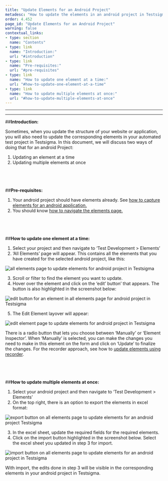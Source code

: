 ```yaml
---
title: "Update Elements for an Android Project"
metadesc: "How to update the elements in an android project in Testsigma."
order: 4.452
page_id: "Update Elements for an Android Project"
warning: false
contextual_links:
- type: section
  name: "Contents"
- type: link
  name: "Introduction:"
  url: "#introduction"
- type: link
  name: "Pre-requisites:"
  url: "#pre-requisites"
- type: link
  name: "How to update one element at a time:"
  url: "#how-to-update-one-element-at-a-time"
- type: link
  name: "How to update multiple elements at once:"
  url: "#how-to-update-multiple-elements-at-once"
---
```


---
---
##**Introduction:**

Sometimes, when you update the structure of your website or application, you will also need to update the corresponding elements in your automated test project in Testsigma. In this document, we will discuss two ways of doing that for an android Project:
 1. Updating an element at a time
 2. Updating multiple elements at once

&emsp;
---
##**Pre-requisites:**

 1. Your android project should have elements already. See [how to capture elements for an android application.](https://testsigma.com/docs/elements/android-apps/record-multiple-elements/)
 2. You should know [how to navigate the elements page.](https://testsigma.com/docs/elements/web-apps/overview/)

&emsp;
---
##**How to update one element at a time:**

 1. Select your project and then navigate to ‘Test Development > Elements’
 2. ‘All Elements’ page will appear. This contains all the elements that you have created for the selected android project, like this:

![all elements page to update elements for android project in Testsigma](https://docs.testsigma.com/images/update-elements/all-elements-page-update-elements-android-testsigma.png)

 3. Scroll or filter to find the element you want to update.
 4. Hover over the element and click on the ‘edit’ button’ that appears. The button is also highlighted in the screenshot below:

![edit button for an element in all elements page for android project in Testsigma](https://docs.testsigma.com/images/update-elements/edit-button-for-an-element-in-all-elements-android-testsigma.png)

 5. The Edit Element layover will appear:
   
![edit element page to update elements for android project in Testsigma](https://docs.testsigma.com/images/update-elements/edit-element-page-update-elements-android-testsigma.png)

There is a radio button that lets you choose between ‘Manually’ or ‘Element Inspector’. When ‘Manually’ is selected, you can make the changes you need to make in this element on the form and click on ‘Update’ to finalize the changes. For the recorder approach, see how to [update elements using recorder](https://testsigma.com/docs/test-cases/create-steps-recorder/android-apps/update-elements/).

&emsp;
---
##**How to update multiple elements at once:**

 1. Select your android project and then navigate to ‘Test Development > Elements’
 2. On the top right, there is an option to export the elements in excel format:

![export button on all elements page to update elements for an android project Testsigma](https://docs.testsigma.com/images/update-elements/export-button-all-elements-page-update-elements-android-testsigma.png)

 3. In the excel sheet, update the required fields for the required elements.
 4. Click on the import button highlighted in the screenshot below. Select the excel sheet you updated in step 3 for import.

![import button on all elements page to update elements for an android project in Testsigma](https://docs.testsigma.com/images/update-elements/import-button-all-elements-page-update-elements-android-testsigma.png)

With import, the edits done in step 3 will be visible in the corresponding elements in your android project in Testsigma.







